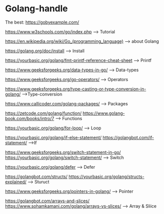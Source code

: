 # Golang-handle

   The best: https://gobyexample.com/       
 
   https://www.w3schools.com/go/index.php                        --> Tutorial

https://en.wikipedia.org/wiki/Go_(programming_language)          --> about Golang
                                                                                                            
https://golang.org/doc/install                                   --> Install

https://yourbasic.org/golang/fmt-printf-reference-cheat-sheet    --> Printf                                

https://www.geeksforgeeks.org/data-types-in-go/                  --> Data-types
 
https://www.geeksforgeeks.org/go-operators/                      --> Operators

https://www.geeksforgeeks.org/type-casting-or-type-conversion-in-golang/    -->Type-conversion

https://www.callicoder.com/golang-packages/                      --> Packages

https://zetcode.com/golang/function/
https://www.golang-book.com/books/intro/7                        --> Functions

https://yourbasic.org/golang/for-loop/                           --> Loop
 
https://yourbasic.org/golang/if-else-statement/
https://golangbot.com/if-statement/                              -->If

https://www.geeksforgeeks.org/switch-statement-in-go/
https://yourbasic.org/golang/switch-statement/                  --> Switch

https://yourbasic.org/golang/defer                              --> Defer

https://golangbot.com/structs/
https://yourbasic.org/golang/structs-explained/                  --> Sturuct

https://www.geeksforgeeks.org/pointers-in-golang/                --> Pointer



https://golangbot.com/arrays-and-slices/         
https://www.sohamkamani.com/golang/arrays-vs-slices/            --> Array & Sliice

            
